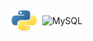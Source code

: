<div style="display: inline_block"><br>
   <img align="center" alt="Python" height="40" width="50" src="https://raw.githubusercontent.com/devicons/devicon/master/icons/python/python-original.svg">
   <img align="center" alt="MySQL" height="30" width="40" src="https://cdn.jsdelivr.net/gh/devicons/devicon/icons/mysql/mysql-original.sv">
</div>


<!---
nicolasgouvea/nicolasgouvea is a ✨ special ✨ repository because its `README.md` (this file) appears on your GitHub profile.
You can click the Preview link to take a look at your changes.
--->

